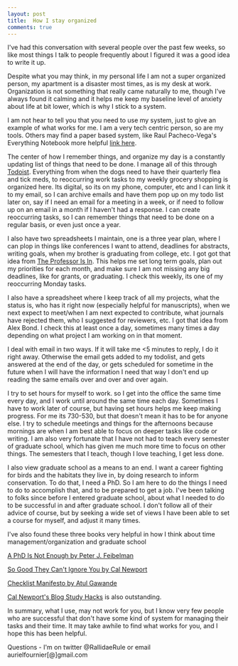 ```yaml
---
layout: post
title:  How I stay organized
comments: true
---
```

  
I've had this conversation with several people over the past few weeks, so like most things I talk to people frequently about I figured it was a good idea to write it up. 

Despite what you may think, in my personal life I am not a super organized person, my apartment is a disaster most times, as is my desk at work. Organization is not something that really came naturally to me, though I've always found it calming and it helps me keep my baseline level of anxiety about life at bit lower, which is why I stick to a system.

I am not hear to tell you that you need to use my system, just to give an example of what works for me. I am a very tech centric person, so are my tools. Others may find a paper based system, like Raul Pacheco-Vega's Everything Notebook more helpful [link here](http://www.raulpacheco.org/2016/08/starting-up-and-maintaining-an-everything-notebook/). 

The center of how I remember things, and organize my day is a constantly updating list of things that need to be done. I manage all of this through [Todoist](https://en.todoist.com/). Everything from when the dogs need to have their quarterly flea and tick meds, to reoccurring work tasks to my weekly grocery shopping is organized here. Its digital, so its on my phone, computer, etc and I can link it to my email, so I can archive emails and have them pop up on my todo list later on, say if I need an email for a meeting in a week, or if need to follow up on an email in a month if I haven't had a response. I can create reoccurring tasks, so I can remember things that need to be done on a regular basis, or even just once a year. 

I also have two spreadsheets I maintain, one is a three year plan, where I can plop in things like conferences I want to attend, deadlines for abstracts, writing goals, when my brother is graduating from college, etc. I got got that idea from [The Professor Is In](http://theprofessorisin.com/2014/05/02/why-you-need-a-5-year-plan/). This helps me set long term goals, plan out my priorities for each month, and make sure I am not missing any big deadlines, like for grants, or graduating. I check this weekly, its one of my reoccurring Monday tasks. 

I also have a spreadsheet where I keep track of all my projects, what the status is, who has it right now (especially helpful for manuscripts), when we next expect to meet/when I am next expected to contribute, what journals have rejected them, who I suggested for reviewers, etc. I got that idea from Alex Bond. I check this at least once a day, sometimes many times a day depending on what project I am working on in that moment. 

I deal with email in two ways. If it will take me <5 minutes to reply, I do it right away. Otherwise the email gets added to my todolist, and gets answered at the end of the day, or gets scheduled for sometime in the future when I will have the information I need that way I don't end up reading the same emails over and over and over again.

I try to set hours for myself to work. so I get into the office the same time every day, and I work until around the same time each day. Sometimes I have to work later of course, but having set hours helps me keep making progress. For me its 730-530, but that doesn't mean it has to be for anyone else. I try to schedule meetings and things for the afternoons because mornings are when I am best able to focus on deeper tasks like code or writing. I am also very fortunate that I have not had to teach every semester of graduate school, which has given me much more time to focus on other things. The semesters that I teach, though I love teaching, I get less done. 

I also view graduate school as a means to an end. I want a career fighting for birds and the habitats they live in, by doing research to inform conservation. To do that, I need a PhD. So I am here to do the things I need to do to accomplish that, and to be prepared to get a job. I've been talking to folks since before I entered graduate school, about what I needed to do to be successful in and after graduate school. I don't follow all of their advice of course, but by seeking a wide set of views I have been able to set a course for myself, and adjust it many times. 

I've also found these three books very helpful in how I think about time management/organization and graduate school

[A PhD Is Not Enough by Peter J. Feibelman ](https://www.amazon.com/PhD-Not-Enough-Survival-Science/dp/0465022227)

[So Good They Can't Ignore You by Cal Newport](https://www.amazon.com/Good-They-Cant-Ignore-You/dp/1455509124)

[Checklist Manifesto by Atul Gawande](https://www.amazon.com/Checklist-Manifesto-How-Things-Right/dp/0312430000)

[Cal Newport's Blog Study Hacks](http://calnewport.com/blog/) is also outstanding. 
  
In summary, what I use, may not work for you, but I know very few people who are successful that don't have some kind of system for managing their tasks and their time. It may take awhile to find what works for you, and I hope this has been helpful.

Questions - I'm on twitter @RallidaeRule or email aurielfournier[@]gmail.com  
  
